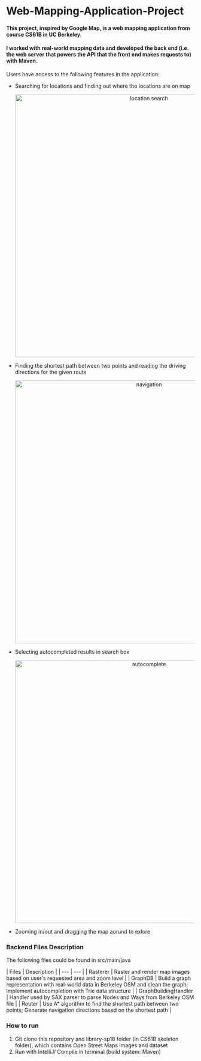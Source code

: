 # Web-Mapping-Application-Project
<h4> This project, inspired by Google Map, is a web mapping application from course CS61B in UC Berkeley. </h4>
<h4> I worked with real-world mapping data and developed the back end (i.e. the web server that powers the API that the front end makes requests to) with Maven. </h4>
<p> Users have access to the following features in the application:
  <ul>
    <li> Searching for locations and finding out where the locations are on map </li>
      <p align="center">
        <img src="https://github.com/thesmartestluna/Web-Mapping-Application-Project/blob/main/search.png" width = 700 title="location search">
      </p>
    <li> Finding the shortest path between two points and reading the driving directions for the given route </li>
      <p align="center">
        <img src="https://github.com/thesmartestluna/web-mapping-application-project/blob/main/navigation.png" width = 700 title="navigation">
      </p>
    <li> Selecting autocompleted results in search box </li>
      <p align="center">
        <img src="https://github.com/thesmartestluna/web-mapping-application-project/blob/main/autocomplete.png" width = 700 title="autocomplete">
      </p>
    <li> Zooming in/out and dragging the map aorund to exlore </li>
   </ul>
<h3> Backend Files Description </h3>
  <p> The following files could be found in src/main/java </p>
| Files | Description |
| --- | --- |
| Rasterer | Raster and render map images based on user's requested area and zoom level |
| GraphDB | Build a graph representation with real-world data in Berkeley OSM and clean the graph; Implement autocompletion with Trie data structure |
| GraphBuildingHandler | Handler used by SAX parser to parse Nodes and Ways from Berkeley OSM file |
| Router | Use A* algorithm to find the shortest path between two points; Generate navigation directions based on the shortest path |

<h3> How to run </h3>
<ol>
  <li> Git clone this repository and library-sp18 folder (in CS61B skeleton folder), which contains Open Street Maps images and dataset </li>
  <li> Run with IntelliJ/ Compile in terminal (build system: Maven)</li>
   
    
